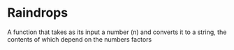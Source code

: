 # Raindrops
A function that takes as its input a number (n) and converts it to a string, the contents of which depend on the numbers factors
